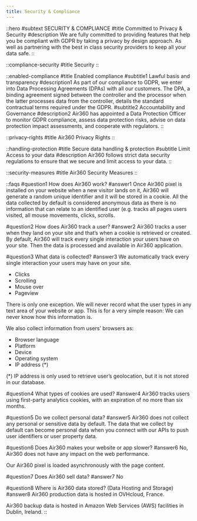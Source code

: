 ```yaml
---
title: Security & Compliance
---
```



::hero
#subtext
SECURITY & COMPLIANCE
#title
Committed to Privacy & Security
#description
We are fully committed to providing features that help you be compliant with GDPR by taking a privacy by design approach. As well as partnering with the best in class security providers to keep all your data safe.
::

::compliance-security
#title
Security
::

::enabled-compliance
#title
Enabled compliance
#subtitle1
Lawful basis and transparency
#description1
As part of our compliance to GDPR, we enter into Data Processing Agreements (DPAs) with all our customers. The DPA, a binding agreement signed between the controller and the processor when the latter processes data from the controller, details the standard contractual terms required under the GDPR.
#subtitle2
Accountability and Governance
#description2
Air360 has appointed a Data Protection Officer to monitor GDPR compliance, assess data protection risks, advise on data protection impact assessments, and cooperate with regulators.
::

::privacy-rights
#title
Air360 Privacy Rights
::

::handling-protection
#title
Secure data handling & protection
#subtitle
Limit Access to your data
#description
Air360 follows strict data security regulations to ensure that we secure and limit access to your data.
::

::security-measures
#title
Air360 Security Measures
::

::faqs
#question1
How does Air360 work? 
#answer1
Once Air360 pixel is installed on your website when a new visitor lands on it, Air360 will generate a random unique identifier and it will be stored in a cookie. All the data collected by default is considered anonymous data as there is no information that can relate to an identified user (e.g. tracks all pages users visited, all mouse movements, clicks, scrolls.

#question2
How does Air360 track a user?
#answer2
Air360 tracks a user when they land on your site and that’s when a cookie is retrieved or created. By default, Air360 will track every single interaction your users have on your site. Then the data is processed and available in Air360 application.

#question3
What data is collected?
#answer3
We automatically track every single interaction your users may have on your site.

- Clicks
- Scrolling
- Mouse over
- Pageview

There is only one exception. We will never record what the user types in any text area of your website or app. This is for a very simple reason: We can never know how this information is.

We also collect information from users’ browsers as:

- Browser language
- Platform
- Device
- Operating system
- IP address (*)

(*) IP address is only used to retrieve user’s geolocation, but it is not stored in our database.

#question4
What types of cookies are used? 
#answer4
Air360 tracks users using first-party analytics cookies, with an expiration of no more than six months.

#question5
Do we collect personal data?
#answer5
Air360 does not collect any personal or sensitive data by default. The data that we collect by default can become personal data when you connect with our APIs to push user identifiers or user property data.

#question6
Does Air360 makes your website or app slower?
#answer6
No, Air360 does not have any impact on the web performance. 

Our Air360 pixel is loaded asynchronously with the page content.

#question7
Does Air360 sell data?
#answer7
No

#question8
Where is Air360 data stored? (Data Hosting and Storage)
#answer8
Air360 production data is hosted in OVHcloud, France.

Air360 backup data is hosted in Amazon Web Services (AWS) facilities in Dublin, Ireland.
::